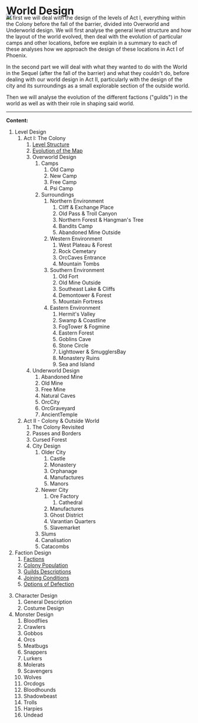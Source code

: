 # World Design

<img class="world" src="/_img/overworld.jpg">

At first we will deal with the design of the levels of Act I, everything within the Colony before the fall of the barrier, divided into Overworld and Underworld design. We will first analyse the general level structure and how the layout of the world evolved, then deal with the evolution of particular camps and other locations, before we explain in a summary to each of these analyses how we approach the design of these locations in Act I of Phoenix. 

In the second part we will deal with what they wanted to do with the World in the Sequel (after the fall of the barrier) and what they couldn't do, before dealing with our world design in Act II, particularly with the design of the city and its surroundings as a small explorable section of the outside world. 

Then we will analyse the evolution of the different factions ("guilds") in the world as well as with their role in shaping said world. <!--In this context we will also have to deal with the NPCs and their initial placement ("start routine") in the world (the "setup" that the player will be confronted with).--> 

<!--
Finally we will deal with the placement of objects (non-takeable, static objects, moveable or useable objects as well as takeable objects, items).

Perhaps: Rather deal with items in a section at the bottom of every single location?
Or deal with items in the plot, when dealing with the exploration of specific locations!!! -->

--- 

**Content:**


<!-- Geography, Climate & Vegetation -> to Setting?! -->

1. Level Design
    1. Act I: The Colony
        1. [Level Structure](/story/level-structure)
        2. [Evolution of the Map](/story/map-evolution)
        3. Overworld Design            
            1. Camps
                1. Old Camp
                2. New Camp
                3. Free Camp
                4. Psi Camp
            2. Surroundings
                1. Northern Environment
                    1. Cliff & Exchange Place
                    2. Old Pass & Troll Canyon
                    3. Northern Forest & Hangman's Tree
                    4. Bandits Camp
                    5. Abandoned Mine Outside
                2. Western Environment 
                    1. West Plateau & Forest
                    2. Rock Cemetary
                    3. OrcCaves Entrance
                    4. Mountain Tombs
                3. Southern Environment
                    1. Old Fort
                    2. Old Mine Outside
                    3. Southeast Lake & Cliffs
                    4. Demontower & Forest
                    5. Mountain Fortress
                4. Eastern Environment
                    1. Hermit's Valley
                    2. Swamp & Coastline
                    3. FogTower & Fogmine
                    4. Eastern Forest 
                    5. Goblins Cave
                    6. Stone Circle 
                    7. Lighttower & SmugglersBay
                    8. Monastery Ruins
                    9. Sea and Island
        4. Underworld Design
            1. Abandoned Mine
            2. Old Mine
            3. Free Mine
            4. Natural Caves
            5. OrcCity
            6. OrcGraveyard
            7. AncientTemple
    2. Act II - Colony & Outside World
		1. The Colony Revisited  
		2. Passes and Borders
		3. Cursed Forest
		4. City Design
			1. Older City 
				1. Castle
				2. Monastery
				3. Orphanage
				4. Manufactures
				5. Manors
			2. Newer City
				1. Ore Factory
					1. Cathedral
				2. Manufactures
				3. Ghost District
				4. Varantian Quarters
				5. Slavemarket
			3. Slums
			4. Canalisation
			5. Catacombs
2. Faction Design
    1. [Factions](/story/factions/factions)
	2. [Colony Population](/story/factions/colony-population)
	3. [Guilds Descriptions](/story/factions/guilds-descriptions)
	4. [Joining Conditions](/story/factions/guilds-joining-conditions)
	5. [Options of Defection](/story/factions/options-of-defection)
<!-- 1. Folk
    2. Mafia
    3. Priests
    4. Royals
    5. Law
    6. Outlaws
    7. Revolt
    8. Heretics
    9. Slaves
    10. Pariahs -->
3. Character Design
    1. General Description
	2. Costume Design
4. Monster Design
    1. Bloodflies
    2. Crawlers
    3. Gobbos
    4. Orcs
    5. Meatbugs
    6. Snappers
    7. Lurkers
    8. Molerats
    9. Scavengers
    10. Wolves
    11. Orcdogs
    12. Bloodhounds
    13. Shadowbeast
    14. Trolls
    15. Harpies
    16. Undead


<style>

    .world {
        display: block;
        image-rendering: pixelated;
        max-height: 550px;
        max-width: 100%;
        margin: -2em auto;
    }
        main .article h1 {
            font-size: 22px;
        }

</style>